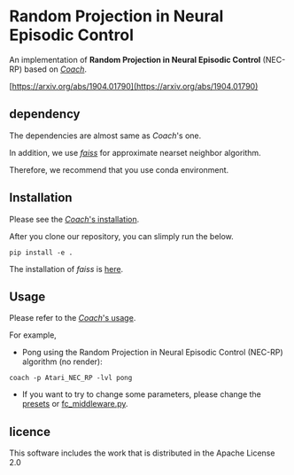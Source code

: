 # Random Projection in Neural Episodic Control

An implementation of **Random Projection in Neural Episodic Control** (NEC-RP) based on [*Coach*](https://github.com/NervanaSystems/coach).

[https://arxiv.org/abs/1904.01790](https://arxiv.org/abs/1904.01790)



## dependency

The dependencies are almost same as *Coach*'s one.

In addition, we use [*faiss*](https://github.com/facebookresearch/faiss) for approximate nearset neighbor algorithm.

Therefore, we recommend that you use conda environment.  



## Installation

Please see the [*Coach*'s installation](https://github.com/NervanaSystems/coach#installation).

After you clone our repository, you can slimply run the below. 

`pip install -e .`

The installation of *faiss* is [here](https://github.com/facebookresearch/faiss/blob/master/INSTALL.md).



## Usage

Please refer to the [*Coach*'s usage](https://github.com/NervanaSystems/coach#usage).


For example,

* Pong using the Random Projection in Neural Episodic Control (NEC-RP) algorithm (no render):

```
coach -p Atari_NEC_RP -lvl pong
```

* If you want to try to change some parameters, please change the [presets](rl_coach/presets/Atari_NEC_RP.py) or [fc_middleware.py](rl_coach/architectures/tensorflow_components/middlewares/fc_middleware.py).

## licence

This software includes the work that is distributed in the Apache License 2.0

